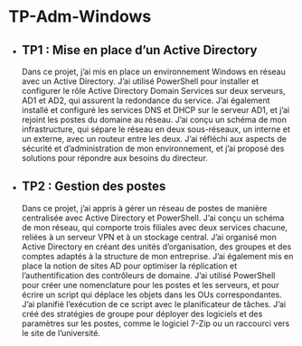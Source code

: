 <body>
    <h1>TP-Adm-Windows</h1>
    <ul>
        <li>
            <h2>TP1 : Mise en place d’un Active Directory</h2>
            <p>Dans ce projet, j’ai mis en place un environnement Windows en réseau avec un Active Directory. J’ai utilisé PowerShell pour installer et configurer le rôle Active Directory Domain Services sur deux serveurs, AD1 et AD2, qui assurent la redondance du service. J’ai également installé et configuré les services DNS et DHCP sur le serveur AD1, et j’ai rejoint les postes du domaine au réseau. J’ai conçu un schéma de mon infrastructure, qui sépare le réseau en deux sous-réseaux, un interne et un externe, avec un routeur entre les deux. J’ai réfléchi aux aspects de sécurité et d’administration de mon environnement, et j’ai proposé des solutions pour répondre aux besoins du directeur.</p>
        </li>
        <li>
            <h2>TP2 : Gestion des postes</h2>
            <p>Dans ce projet, j’ai appris à gérer un réseau de postes de manière centralisée avec Active Directory et PowerShell. J’ai conçu un schéma de mon réseau, qui comporte trois filiales avec deux services chacune, reliées à un serveur VPN et à un stockage central. J’ai organisé mon Active Directory en créant des unités d’organisation, des groupes et des comptes adaptés à la structure de mon entreprise. J’ai également mis en place la notion de sites AD pour optimiser la réplication et l’authentification des contrôleurs de domaine. J’ai utilisé PowerShell pour créer une nomenclature pour les postes et les serveurs, et pour écrire un script qui déplace les objets dans les OUs correspondantes. J’ai planifié l’exécution de ce script avec le planificateur de tâches. J’ai créé des stratégies de groupe pour déployer des logiciels et des paramètres sur les postes, comme le logiciel 7-Zip ou un raccourci vers le site de l’université.</p>
        </li>
    </ul>
</body>

